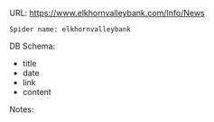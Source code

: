 URL: https://www.elkhornvalleybank.com/Info/News

    Spider name: elkhornvalleybank

DB Schema:
- title
- date
- link
- content

Notes:
